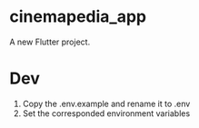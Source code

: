 # cinemapedia_app

A new Flutter project.

# Dev
1. Copy the .env.example and rename it to .env
2. Set the corresponded environment variables
